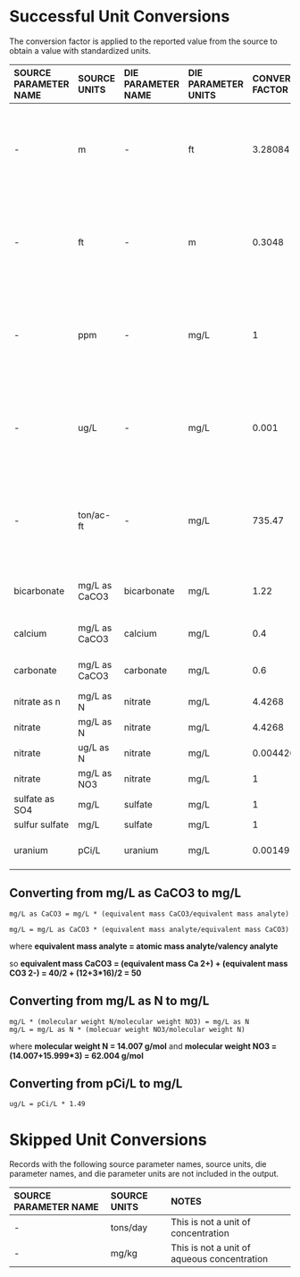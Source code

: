 # Successful Unit Conversions
The conversion factor is applied to the reported value from the source to obtain a value with standardized units.

| SOURCE PARAMETER NAME | SOURCE UNITS | DIE PARAMETER NAME | DIE PARAMETER UNITS | CONVERSION FACTOR | NOTES |
| :-------------------- | :----------- | :----------------- | :------------------ | :---------------- | :---- |
| -                     | m            | -                  | ft                  | 3.28084           | Applies to all records where source and die parameter names are equivalent |
| -                     | ft           | -                  | m                   | 0.3048            | Applies to all records where source and die parameter names are equivalent |
| -                     | ppm          | -                  | mg/L                | 1                 | Applies to all records where source and die parameter names are equivalent |
| -                     | ug/L         | -                  | mg/L                | 0.001             | Applies to all records where source and die parameter names are equivalent |
| -                     | ton/ac-ft    | -                  | mg/L                | 735.47            | Applies to all records where source and die parameter names are equivalent |
| bicarbonate           | mg/L as CaCO3 | bicarbonate       | mg/L                | 1.22              | equivalent mass HCO3 - = 61 |
| calcium               | mg/L as CaCO3 | calcium           | mg/L                | 0.4               | equivalent mass Ca 2+ = 20 |
| carbonate             | mg/L as CaCO3 | carbonate         | mg/L                | 0.6               | equivalent mass CO3 2- = 30 |
| nitrate as n          | mg/L as N    | nitrate            | mg/L                | 4.4268            | -     |
| nitrate               | mg/L as N    | nitrate            | mg/L                | 4.4268            | -     |
| nitrate               | ug/L as N    | nitrate            | mg/L                | 0.0044268         | -     |
| nitrate               | mg/L as NO3  | nitrate            | mg/L                | 1                 | -     |
| sulfate as SO4        | mg/L         | sulfate            | mg/L                | 1                 | -     |
| sulfur sulfate        | mg/L         | sulfate            | mg/L                | 1                 | -     |
| uranium               | pCi/L        | uranium            | mg/L                | 0.00149           | [conversion factor source](https://www.epa.gov/sites/default/files/2015-09/documents/qa_rad_webcast.pdf) |

## Converting from mg/L as CaCO3 to mg/L

```
mg/L as CaCO3 = mg/L * (equivalent mass CaCO3/equivalent mass analyte)

mg/L = mg/L as CaCO3 * (equivalent mass analyte/equivalent mass CaCO3)
```

where **equivalent mass analyte = atomic mass analyte/valency analyte**

so **equivalent mass CaCO3 = (equivalent mass Ca 2+) + (equivalent mass CO3 2-) = 40/2 + (12+3*16)/2 = 50**


## Converting from mg/L as N to mg/L

```
mg/L * (molecular weight N/molecular weight NO3) = mg/L as N 
mg/L = mg/L as N * (molecuar weight NO3/molecular weight N)
```

where **molecular weight N = 14.007 g/mol** and **molecular weight NO3 = (14.007+15.999*3) = 62.004 g/mol**

## Converting from pCi/L to mg/L

```
ug/L = pCi/L * 1.49
```

# Skipped Unit Conversions

Records with the following source parameter names, source units, die parameter names, and die parameter units are not included in the output.

| SOURCE PARAMETER NAME | SOURCE UNITS | NOTES |
| :-------------------- | :----------- | :---- |
| -                     | tons/day     | This is not a unit of concentration |
| -                     | mg/kg        | This is not a unit of aqueous concentration |